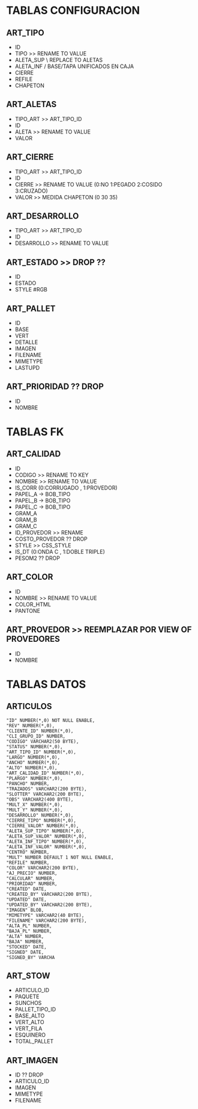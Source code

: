 # TABLAS CONFIGURACION
## ART_TIPO
- ID
- TIPO  	 >> RENAME TO VALUE 
- ALETA_SUP  \ REPLACE TO ALETAS
- ALETA_INF  / BASE/TAPA UNIFICADOS EN CAJA
- CIERRE
- REFILE
- CHAPETON 

## ART_ALETAS
- TIPO_ART 	 >> ART_TIPO_ID
- ID			
- ALETA >> RENAME TO VALUE 
- VALOR

## ART_CIERRE
- TIPO_ART 	 >> ART_TIPO_ID
- ID
- CIERRE >> RENAME TO VALUE (0:NO 1:PEGADO 2:COSIDO 3:CRUZADO)
- VALOR  >> MEDIDA CHAPETON (0 30 35) 

## ART_DESARROLLO
- TIPO_ART 	>> ART_TIPO_ID
- ID
- DESARROLLO >> RENAME TO VALUE 

## ART_ESTADO  >> DROP ??
- ID
- ESTADO
- STYLE  #RGB

## ART_PALLET
- ID
- BASE
- VERT 
- DETALLE 
- IMAGEN
- FILENAME
- MIMETYPE
- LASTUPD

## ART_PRIORIDAD ?? DROP
- ID
- NOMBRE

# TABLAS FK
## ART_CALIDAD
- ID
- CODIGO >> RENAME TO KEY
- NOMBRE >> RENAME TO VALUE
- IS_CORR  (0:CORRUGADO , 1:PROVEDOR)
- PAPEL_A  -> BOB_TIPO
- PAPEL_B  -> BOB_TIPO
- PAPEL_C  -> BOB_TIPO
- GRAM_A
- GRAM_B
- GRAM_C
- ID_PROVEDOR    >> RENAME 
- COSTO_PROVEDOR ?? DROP
- STYLE 		 >> CSS_STYLE
- IS_DT	   (0:ONDA C , 1:DOBLE TRIPLE) 	
- PESOM2  ?? DROP 

## ART_COLOR
- ID
- NOMBRE >> RENAME TO VALUE 
- COLOR_HTML
- PANTONE

## ART_PROVEDOR  >> REEMPLAZAR POR VIEW OF PROVEDORES
- ID
- NOMBRE 


# TABLAS DATOS
## ARTICULOS
   	"ID" NUMBER(*,0) NOT NULL ENABLE, 
	"REV" NUMBER(*,0), 
	"CLIENTE_ID" NUMBER(*,0), 
	"CLI_GRUPO_ID" NUMBER, 
	"CODIGO" VARCHAR2(50 BYTE), 
	"STATUS" NUMBER(*,0), 
	"ART_TIPO_ID" NUMBER(*,0), 
	"LARGO" NUMBER(*,0), 
	"ANCHO" NUMBER(*,0), 
	"ALTO" NUMBER(*,0), 
	"ART_CALIDAD_ID" NUMBER(*,0), 
	"PLARGO" NUMBER(*,0), 
	"PANCHO" NUMBER, 
	"TRAZADOS" VARCHAR2(200 BYTE), 
	"SLOTTER" VARCHAR2(200 BYTE), 
	"OBS" VARCHAR2(400 BYTE), 
	"MULT_X" NUMBER(*,0), 
	"MULT_Y" NUMBER(*,0), 
	"DESARROLLO" NUMBER(*,0), 
	"CIERRE_TIPO" NUMBER(*,0), 
	"CIERRE_VALOR" NUMBER(*,0), 
	"ALETA_SUP_TIPO" NUMBER(*,0), 
	"ALETA_SUP_VALOR" NUMBER(*,0), 
	"ALETA_INF_TIPO" NUMBER(*,0), 
	"ALETA_INF_VALOR" NUMBER(*,0), 
	"CENTRO" NUMBER, 
	"MULT" NUMBER DEFAULT 1 NOT NULL ENABLE, 
	"REFILE" NUMBER, 
	"COLOR" VARCHAR2(200 BYTE), 
	"AJ_PRECIO" NUMBER, 
	"CALCULAR" NUMBER, 
	"PRIORIDAD" NUMBER, 
	"CREATED" DATE, 
	"CREATED_BY" VARCHAR2(200 BYTE), 
	"UPDATED" DATE, 
	"UPDATED_BY" VARCHAR2(200 BYTE), 
	"IMAGEN" BLOB, 
	"MIMETYPE" VARCHAR2(40 BYTE), 
	"FILENAME" VARCHAR2(200 BYTE), 
	"ALTA_PL" NUMBER, 
	"BAJA_PL" NUMBER, 
	"ALTA" NUMBER, 
	"BAJA" NUMBER, 
	"STOCKED" DATE, 
	"SIGNED" DATE, 
	"SIGNED_BY" VARCHA


## ART_STOW
- ARTICULO_ID
- PAQUETE
- SUNCHOS
- PALLET_TIPO_ID
- BASE_ALTO
- VERT_ALTO
- VERT_FILA
- ESQUINERO
- TOTAL_PALLET


## ART_IMAGEN  
- ID  ?? DROP 
- ARTICULO_ID
- IMAGEN
- MIMETYPE
- FILENAME 
